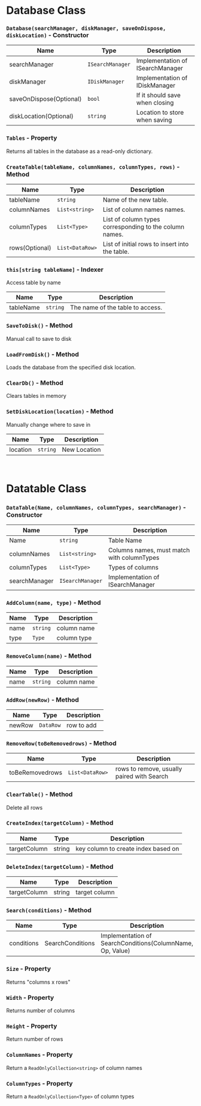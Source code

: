 # Database Class

### `Database(searchManager, diskManager, saveOnDispose, diskLocation)` - Constructor

| Name                    | Type           | Description                      |
| ----------------------- | -------------- | -------------------------------- |
| searchManager           | `ISearchManager` | Implementation of ISearchManager |
| diskManager             | `IDiskManager`   | Implementation of IDiskManager   |
| saveOnDispose(Optional) | `bool`           | If it should save when closing   |
| diskLocation(Optional)  | `string`         | Location to store when saving    |

### `Tables` - Property

Returns all tables in the database as a read-only dictionary.

### `CreateTable(tableName, columnNames, columnTypes, rows)` - Method

| Name             | Type            | Description                                             |
| ---------------- | --------------- | ------------------------------------------------------- |
| tableName     | `string`        | Name of the new table.                                  |
| columnNames    | `List<string>`  | List of column names names.                             |
| columnTypes    | `List<Type>`    | List of column types corresponding to the column names. |
| rows(Optional) | `List<DataRow>` | List of initial rows to insert into the table.          |

### `this[string tableName]` - Indexer 
Access table by name

| Name        | Type                   | Description                                     |
| ----------- | ---------------------- | ----------------------------------------------- |
| tableName | `string`               | The name of the table to access.              |

### `SaveToDisk()` - Method

Manual call to save to disk



### `LoadFromDisk()` - Method

Loads the database from the specified disk location.

### `ClearDb()` - Method

Clears tables in memory

### `SetDiskLocation(location)` - Method

Manually change where to save in

| Name       | Type     | Description                                           |
| ---------- | -------- | ----------------------------------------------------- |
| location | `string` | New Location |
  

<br> 



# Datatable Class


### `DataTable(Name, columnNames, columnTypes, searchManager)` - Constructor

| Name           | Type            | Description         |
| -------------- | --------------- | ------------------- |
| Name           | `string`          | Table Name            |
| columnNames    | `List<string>`    | Columns names, must match with columnTypes            |
| columnTypes    | `List<Type>`      | Types of columns            |
| searchManager  | `ISearchManager`  | Implementation of ISearchManager            |

### `AddColumn(name, type)` - Method

| Name           | Type            | Description         |
| -------------- | --------------- | ------------------- |
| name           | `string`          | column name         |
| type           | `Type`            | column type         |

### `RemoveColumn(name)` - Method

| Name           | Type            | Description         |
| -------------- | --------------- | ------------------- |
| name           | `string`          | column name         |

### `AddRow(newRow)` - Method

| Name           | Type            | Description         |
| -------------- | --------------- | ------------------- |
| newRow         | `DataRow`         | row to add          |

### `RemoveRow(toBeRemovedrows)` - Method

| Name           | Type            | Description         |
| -------------- | --------------- | ------------------- |
| toBeRemovedrows| `List<DataRow> `  | rows to remove, usually paired with Search      |

### `ClearTable()` - Method

Delete all rows      

### `CreateIndex(targetColumn)` - Method

| Name           | Type            | Description         |
| -------------- | --------------- | ------------------- |
| targetColumn   | string          | key column to create index based on       |

### `DeleteIndex(targetColumn)` - Method

| Name           | Type            | Description         |
| -------------- | --------------- | ------------------- |
| targetColumn   | string          | target column       |

### `Search(conditions)` - Method

| Name           | Type            | Description         |
| -------------- | --------------- | ------------------- |
| conditions     | SearchConditions| Implementation of SearchConditions(ColumnName, Op, Value)     |

### `Size` - Property

Returns "columns x rows"   

### `Width` - Property

Returns number of columns  

### `Height` - Property

Return number of rows      

### `ColumnNames` - Property

Return a `ReadOnlyCollection<string>` of column names 

### `ColumnTypes` - Property

Return a `ReadOnlyCollection<Type>` of column types 
